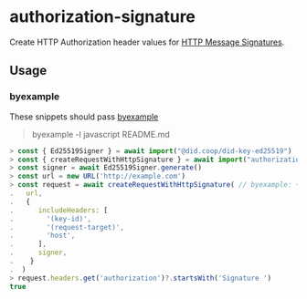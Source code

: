 # authorization-signature

Create HTTP Authorization header values for [HTTP Message Signatures](https://oauth.net/http-signatures/).

## Usage

### byexample

These snippets should pass [byexample](https://byexamples.github.io/byexample/languages/javascript)

> byexample -l javascript README.md

```javascript
> const { Ed25519Signer } = await import("@did.coop/did-key-ed25519")
> const { createRequestWithHttpSignature } = await import("authorization-signature");
> const signer = await Ed25519Signer.generate()
> const url = new URL('http://example.com')
> const request = await createRequestWithHttpSignature( // byexample: +timeout=100
.   url,
.   {
.      includeHeaders: [
.        '(key-id)',
.        '(request-target)',
.        'host',
.      ],
.      signer,
.    }
.  )
> request.headers.get('authorization')?.startsWith('Signature ')
true
```
